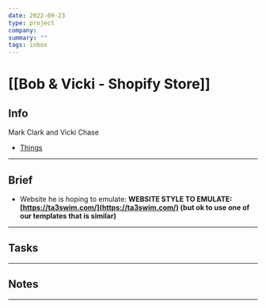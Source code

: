 ```yaml
---
date: 2022-09-23
type: project
company: 
summary: ""
tags: inbox
---
```


# [[Bob & Vicki - Shopify Store]]


## Info
Mark Clark and Vicki Chase
- [Things](things:///show?id=MVxrneGNxMoJgUvsgCtHJW)

---

## Brief
-   Website he is hoping to emulate: **WEBSITE STYLE TO EMULATE:** **[https://ta3swim.com/](https://ta3swim.com/) (but ok to use one of our templates that is similar)**

---

## Tasks


---

## Notes


---